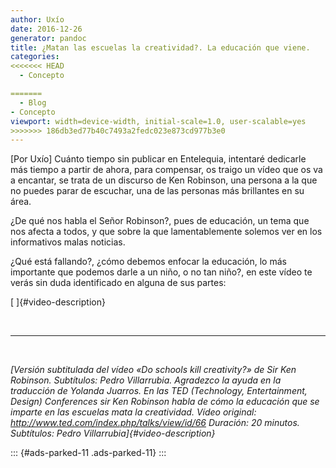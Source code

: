 ```yaml
---
author: Uxío
date: 2016-12-26
generator: pandoc
title: ¿Matan las escuelas la creatividad?. La educación que viene.
categories:
<<<<<<< HEAD
  - Concepto

=======
  - Blog
- Concepto
viewport: width=device-width, initial-scale=1.0, user-scalable=yes
>>>>>>> 186db3ed77b40c7493a2fedc023e873cd977b3e0
---
```




\[Por Uxío\] Cuánto tiempo sin publicar en Entelequia, intentaré
dedicarle más tiempo a partir de ahora, para compensar, os traigo un
vídeo que os va a encantar, se trata de un discurso de Ken Robinson, una
persona a la que no puedes parar de escuchar, una de las personas más
brillantes en su área.

¿De qué nos habla el Señor Robinson?, pues de educación, un tema que nos
afecta a todos, y que sobre la que lamentablemente solemos ver en los
informativos malas noticias.

¿Qué está fallando?, ¿cómo debemos enfocar la educación, lo más
importante que podemos darle a un niño, o no tan niño?, en este vídeo te
verás sin duda identificado en alguna de sus partes:

[ ]{#video-description}

 

----------------------------------------------------------------------------------------------

 

*[Versión subtitulada del vídeo «Do schools kill creativity?» de Sir Ken
Robinson. Subtítulos: Pedro Villarrubia. Agradezco la ayuda en la
traducción de Yolanda Juarros. En las TED (Technology, Entertainment,
Design) Conferences sir Ken Robinson habla de cómo la educación que se
imparte en las escuelas mata la creatividad. Vídeo original:
http://www.ted.com/index.php/talks/view/id/66 Duración: 20 minutos.
Subtítulos: Pedro Villarrubia]{#video-description}*

::: {#ads-parked-11 .ads-parked-11}
:::
